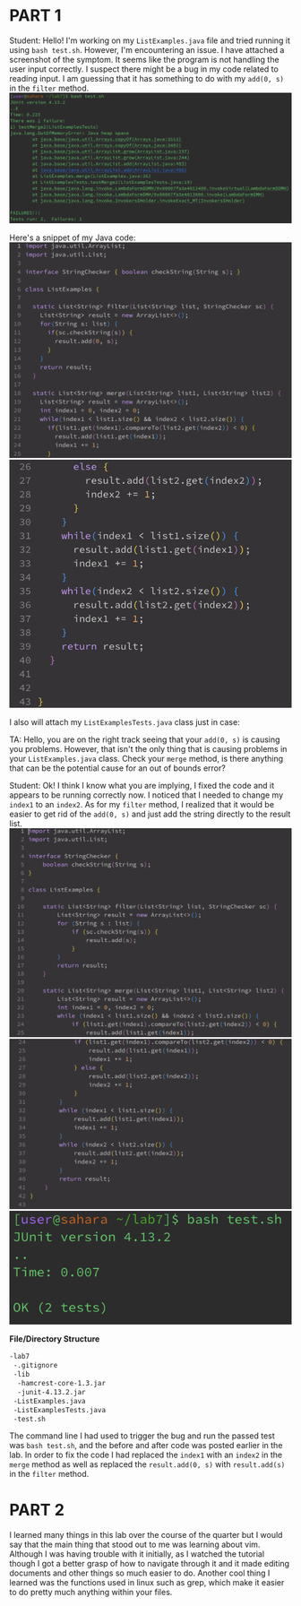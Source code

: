 # PART 1

Student: Hello! I'm working on my `ListExamples.java` file and tried running it using `bash test.sh`. However, I'm encountering an issue. I have attached a screenshot of the symptom. It seems like the program is not handling the user input correctly. I suspect there might be a bug in my code related to reading input. I am guessing that it has something to do with my `add(0, s)` in the `filter` method. 
![Image](failOutput.png)

Here's a snippet of my Java code:
![Image](badCode1.png)
![Image](badCode2.png)

I also will attach my `ListExamplesTests.java` class just in case:



TA: Hello, you are on the right track seeing that your `add(0, s)` is causing you problems. However, that isn't the only thing that is causing problems in your `ListExamples.java` class. Check your `merge` method, is there anything that can be the potential cause for an out of bounds error?

Student: Ok! I think I know what you are implying, I fixed the code and it appears to be running correctly now. I noticed that I needed to change my `index1` to an `index2`. As for my `filter` method, I realized that it would be easier to get rid of the `add(0, s)` and just add the string directly to the result list. 
![Image](goodCode1.png)
![Image](goodCode2.png)
![Image](passOutput.png)

**File/Directory Structure**
```
-lab7
 -.gitignore
 -lib
  -hamcrest-core-1.3.jar
  -junit-4.13.2.jar
 -ListExamples.java
 -ListExamplesTests.java
 -test.sh
```

 The command line I had used to trigger the bug and run the passed test was `bash test.sh`, and the before and after code was posted earlier in the lab. In order to fix the code I had replaced the `index1` with an `index2` in the `merge` method as well as replaced the `result.add(0, s)` with `result.add(s)` in the `filter` method. 

# PART 2

I learned many things in this lab over the course of the quarter but I would say that the main thing that stood out to me was learning about vim. 
Although I was having trouble with it initially, as I watched the tutorial though I got a better grasp of how to navigate through it and it made 
editing documents and other things so much easier to do. Another cool thing I learned was the functions used in linux such as grep, which make it 
easier to do pretty much anything within your files. 
